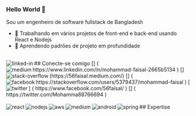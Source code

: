 ### Hello World 👋 
Sou um engenheiro de software fullstack de Bangladesh
- 🔭 Trabalhando em vários projetos de front-end e back-end usando React e Nodejs 
- 🌱 Aprendendo padrões de projeto em profundidade 
<br>
## Conecte-se comigo
[<img align = "left" alt = "linked-in" src = "https://img.shields.io/badge/linkedin-%230077B5.svg?&style=for-the-badge&logo=linkedin&logoColor=white" / >] ( https://www.linkedin.com/in/mohammad-faisal-2665b5134 )
[<img align = "left" alt = "medium" src = "https://img.shields.io/badge/medium-%2312100E.svg?&style=for-the-badge&logo=medium&logoColor=white" />](https://56faisal.medium.com/)
[<img align = "left" alt = "stack-overflow" src = "https://img.shields.io/badge/stack%20overflow-FE7A16?logo=stack-overflow&logoColor=white&style=for-the-badge" />] ( https://stackoverflow.com/users/5379437/mohammad-faisal )
[<img align = "left" alt = "facebook" src = "https://img.shields.io/badge/facebook-%231877F2.svg?&style=for-the-badge&logo=facebook&logoColor=white" />] ( https://www.facebook.com/56faisal/ )
[<img align = "left" alt = "twitter" src = "https://img.shields.io/badge/twitter-%231DA1F2.svg?&style=for-the-badge&logo=twitter&logoColor=white" />] ( https://twitter.com/Mohamma88766694 )
<br> 
<br>
## Expertise 
<img align = "left" alt = "react" src = " https://img.shields.io/badge/react%20-%2320232a.svg?&style=for-the-badge&logo=react&logoColor=% 2361DAFB "/>
<img align = "left" alt = "nodejs" src = " https://img.shields.io/badge/node.js%20-%2343853D.svg?&style=for-the-badge&logo=node.js&logoColor= branco "/>
<img align = "left" alt = "aws" src = " https://img.shields.io/badge/Amazon%20AWS-%23232F3E?logo=amazon-aws&logoColor=white&style=for-the-badge " />
<img align = "left" alt = "medium" src = " https://img.shields.io/badge/postgres-%23316192.svg?&style=for-the-badge&logo=postgresql&logoColor=white " />
<img align = "left" alt = "android" src = " https://img.shields.io/badge/Android-3DDC84?logo=android&logoColor=white&style=for-the-badge " />
<img align = "left" alt = "spring" src = " https://img.shields.io/badge/spring%20-%236DB33F.svg?&style=for-the-badge&logo=spring&logoColor=white " />
